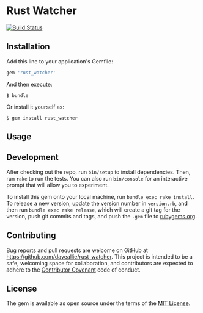 # Rust Watcher

[![Build Status](https://travis-ci.org/daveallie/rust_watcher.svg?branch=master)](https://travis-ci.org/daveallie/rust_watcher)

## Installation

Add this line to your application's Gemfile:

```ruby
gem 'rust_watcher'
```

And then execute:

    $ bundle

Or install it yourself as:

    $ gem install rust_watcher

## Usage

## Development

After checking out the repo, run `bin/setup` to install dependencies. Then, run `rake` to run the tests. You can also run `bin/console` for an interactive prompt that will allow you to experiment.

To install this gem onto your local machine, run `bundle exec rake install`. To release a new version, update the version number in `version.rb`, and then run `bundle exec rake release`, which will create a git tag for the version, push git commits and tags, and push the `.gem` file to [rubygems.org](https://rubygems.org).

## Contributing

Bug reports and pull requests are welcome on GitHub at https://github.com/daveallie/rust_watcher. This project is intended to be a safe, welcoming space for collaboration, and contributors are expected to adhere to the [Contributor Covenant](http://contributor-covenant.org) code of conduct.

## License

The gem is available as open source under the terms of the [MIT License](http://opensource.org/licenses/MIT).
